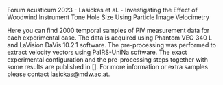 Forum acusticum 2023 - Lasickas et al. - Investigating the Effect of Woodwind Instrument Tone Hole Size Using Particle Image Velocimetry

Here you can find 2000 temporal samples of PIV measurement data for each experimental case. The data is acquired using Phantom VEO 340 L and LaVision DaVis 10.2.1 software. The pre-processing was performed to extract velocity vectors using PaIRS-UniNa software. 
The exact experimental configuration and the pre-processing steps together with some results are published in []. 
For more information or extra samples please contact lasickas@mdw.ac.at.
